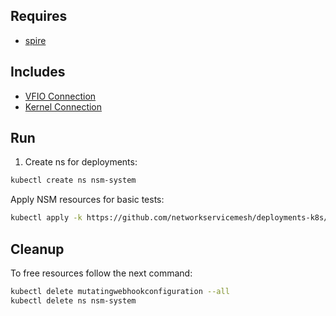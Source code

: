 ## Requires

- [spire](../spire)

## Includes

- [VFIO Connection](../use-cases/Vfio2Noop)
- [Kernel Connection](../use-cases/SriovKernel2Noop)

## Run

1. Create ns for deployments:
```bash
kubectl create ns nsm-system
```

Apply NSM resources for basic tests:
```bash
kubectl apply -k https://github.com/networkservicemesh/deployments-k8s/examples/sriov?ref=3c150be69ffb9677ae5c0fc45b74c9139993addd
```

## Cleanup

To free resources follow the next command:
```bash
kubectl delete mutatingwebhookconfiguration --all
kubectl delete ns nsm-system
```
